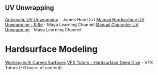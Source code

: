 ## UV Unwrapping

[Automatic UV Unwrapping](https://youtu.be/psGbZF7xKV8?si=4ZdSAvHhxrKPRBUq) - James How Do I
[Manual Hardsurface UV Unwrapping - Rifle](https://www.youtube.com/watch?v=vE4pyYUVn6o) - Maya Learning Channel
[Manual Character UV Unwrapping](https://www.youtube.com/watch?v=s_KLbTUdKms) - Maya Learning Channel

# Hardsurface Modeling
[Working with Curves Surfaces](https://www.youtube.com/watch?v=UJx-9BI13sA&pp=ygUgTWF5YSBoYXJkc3VyZmFjZSBtb2RlbGluZyBiYXNpY3M%3D)
[VFX Tutors - Hardsurface Deep Dive](https://www.youtube.com/watch?v=SjAus-rvlUI&list=PL6GYC59wj8mC_svbWuYtTzaB0T5sq4tte&index=1) - VFX Tutors (~6 hours of content)
